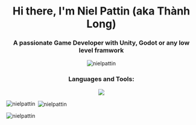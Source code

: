 <h1 align="center"><strong>Hi there, I'm Niel Pattin (aka Thành Long)</strong></h1>


<h3 align="center">A passionate Game Developer with Unity, Godot or any low level framwork</h3>

<p align="center"> <img src="https://komarev.com/ghpvc/?username=nielpattin&label=Profile%20views&color=0e75b6&style=flat" alt="nielpattin" /> </p>

<h3 align="center">Languages and Tools:</h3>
<p align="center">
  <a href="https://go-skill-icons.vercel.app">
    <img src="https://go-skill-icons.vercel.app/api/icons??i=unity,godot,cs,lua,blender,appwrite,aws,bash,docker,firebase,git,kubernetes,linux,mongodb,nodejs,postgres,redis,sqlite,svelte&perline=10&theme=dark" />
  </a>
</p>

<p><img align="left" src="https://github-readme-stats.vercel.app/api/top-langs?username=nielpattin&show_icons=true&locale=en&layout=compact" alt="nielpattin" /></p>

<p>&nbsp;<img align="center" src="https://github-readme-stats.vercel.app/api?username=nielpattin&show_icons=true&locale=en" alt="nielpattin" /></p>

<p><img align="center" src="https://github-readme-streak-stats.herokuapp.com/?user=nielpattin&" alt="nielpattin" /></p>
